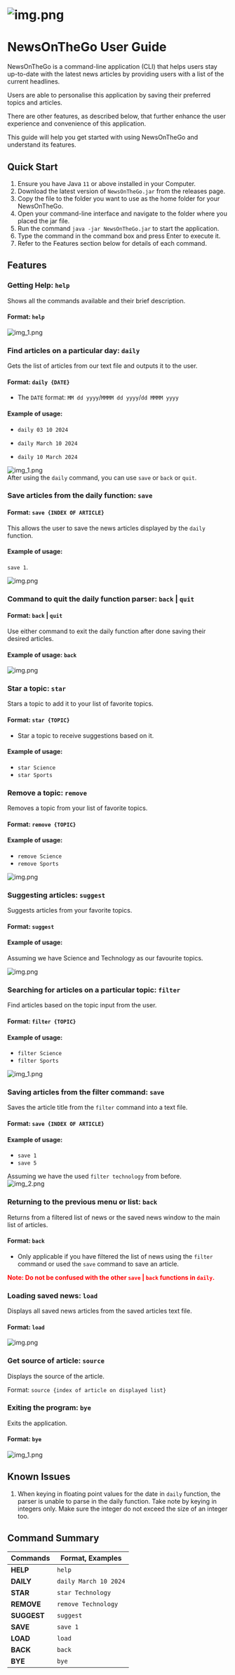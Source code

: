 # ![img.png](images/title.png)

# NewsOnTheGo User Guide

NewsOnTheGo is a command-line application (CLI) that helps users stay up-to-date with the latest news articles by 
providing users with a list of the current headlines. 

Users are able to personalise this application by saving their
preferred topics and articles.

There are other features, as described below, that further enhance the user experience and convenience
of this application.

This guide will help you get started with using NewsOnTheGo and understand its features.

## Quick Start

1. Ensure you have Java `11` or above installed in your Computer.
2. Download the latest version of `NewsOnTheGo.jar` from the releases page.
3. Copy the file to the folder you want to use as the home folder for your NewsOnTheGo.
4. Open your command-line interface and navigate to the folder where you placed the jar file.
5. Run the command `java -jar NewsOnTheGo.jar` to start the application.
6. Type the command in the command box and press Enter to execute it.
7. Refer to the Features section below for details of each command.


## Features

### Getting Help: `help`
Shows all the commands available and their brief description.

#### Format: `help`
![img_1.png](img_1.png)


### Find articles on a particular day: `daily`
Gets the list of articles from our text file and outputs it to the user.

#### Format: `daily {DATE}`

* The `DATE` format: `MM dd yyyy`/`MMMM dd yyyy`/`dd MMMM yyyy`

#### Example of usage:

* `daily 03 10 2024`

* `daily March 10 2024`

* `daily 10 March 2024`

![img_1.png](images/dailyImg1.png)  
After using the `daily` command, you can use `save` or `back` or `quit`.


### Save articles from the daily function: `save`

#### Format: `save {INDEX OF ARTICLE}`  
This allows the user to save the news articles displayed by the `daily` function.  

#### Example of usage:
`save 1`.  

![img.png](images/dailyImg2.png)


### Command to quit the daily function parser: `back` | `quit`

#### Format: `back` | `quit`
Use either command to exit the daily function after done saving their desired articles.  

#### Example of usage: `back`  

![img.png](images/dailyImg3.png)  


### Star a topic: `star`

Stars a topic to add it to your list of favorite topics.

#### Format: `star {TOPIC}`

- Star a topic to receive suggestions based on it.

#### Example of usage:
- `star Science`  
- `star Sports`



### Remove a topic: `remove`

Removes a topic from your list of favorite topics.

#### Format: `remove {TOPIC}`

#### Example of usage:
- `remove Science`
- `remove Sports`

![img.png](images/removeImg1.png)


### Suggesting articles: `suggest`

Suggests articles from your favorite topics.

#### Format: `suggest`  

#### Example of usage:  
 Assuming we have Science and Technology as our favourite topics.

![img.png](images/suggestImg1.png)  


### Searching for articles on a particular topic: `filter`
Find articles based on the topic input from the user.

#### Format: `filter {TOPIC}`

#### Example of usage:
- `filter Science`
- `filter Sports`

![img_1.png](images/filterImg1.png)


### Saving articles from the filter command: `save`

Saves the article title from the `filter` command into a text file.

#### Format: `save {INDEX OF ARTICLE}`

#### Example of usage: 
- `save 1`
- `save 5`  

Assuming we have the used `filter technology` from before.  
![img_2.png](images/saveImg1.png)


### Returning to the previous menu or list: `back`
Returns from a filtered list of news or the saved news window to the main list of articles.

#### Format: `back`

* Only applicable if you have filtered the list of news using the `filter` command or used the `save` command to
  save an article.

<p style="color:red">
<strong>
Note: Do not be confused with the other <code>save</code> | <code>back</code> functions in <code>daily</code>.
</strong>
</p>

### Loading saved news: `load`
Displays all saved news articles from the saved articles text file.

#### Format: `load`
![img.png](images/loadImg1.png)


### Get source of article: `source`
Displays the source of the article.

Format: `source {index of article on displayed list}`


### Exiting the program: `bye`

Exits the application.

#### Format: `bye`

![img_1.png](images/bye.png)

## Known Issues
1. When keying in floating point values for the date in `daily` function, the parser is unable to parse in the daily 
function. Take note by keying in integers only. Make sure the integer do not exceed the size of an integer too.


## Command Summary

| Commands    | Format, Examples                       |
|-------------|----------------------------------------|
| **HELP**    | `help`                                 |
| **DAILY**   | `daily March 10 2024`                  |
| **STAR**    | `star Technology`                      |
| **REMOVE**  | `remove Technology`                    |
| **SUGGEST** | `suggest`                              |
| **SAVE**    | `save 1`                               |
| **LOAD**    | `load`                                 |
| **BACK**    | `back`                                 |
| **BYE**     | `bye`                                  |